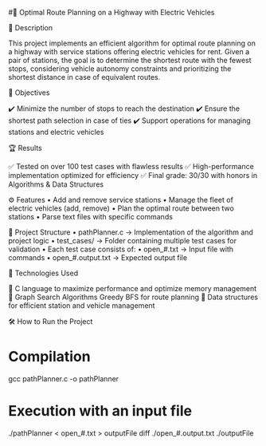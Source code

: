 #🚀 Optimal Route Planning on a Highway with Electric Vehicles

📌 Description

This project implements an efficient algorithm for optimal route planning on a highway with service stations offering electric vehicles for rent. Given a pair of stations, the goal is to determine the shortest route with the fewest stops, considering vehicle autonomy constraints and prioritizing the shortest distance in case of equivalent routes.

🎯 Objectives

✔️ Minimize the number of stops to reach the destination
✔️ Ensure the shortest path selection in case of ties
✔️ Support operations for managing stations and electric vehicles

🏆 Results

✅ Tested on over 100 test cases with flawless results
✅ High-performance implementation optimized for efficiency
✅ Final grade: 30/30 with honors in Algorithms & Data Structures

⚙️ Features
	•	Add and remove service stations
	•	Manage the fleet of electric vehicles (add, remove)
	•	Plan the optimal route between two stations
	•	Parse text files with specific commands

📂 Project Structure
	•	pathPlanner.c → Implementation of the algorithm and project logic
	•	test_cases/ → Folder containing multiple test cases for validation
  	•	Each test case consists of:
	    •	open_#.txt → Input file with commands
	    •	open_#.output.txt → Expected output file
 
🚀 Technologies Used

🔹 C language to maximize performance and optimize memory management
🔹 Graph Search Algorithms Greedy BFS for route planning
🔹 Data structures for efficient station and vehicle management

🛠️ How to Run the Project

# Compilation
gcc pathPlanner.c -o pathPlanner

# Execution with an input file
./pathPlanner < open_#.txt > outputFile
diff ./open_#.output.txt ./outputFile
